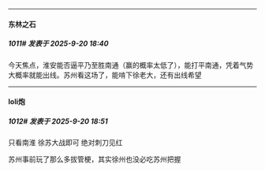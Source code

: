 ﻿
*****

####  东林之石  
##### 1011#       发表于 2025-9-20 18:40

今天焦点，淮安能否逼平乃至胜南通（赢的概率太低了），能打平南通，凭着气势大概率就能出线。苏州看这场了，能啃下徐老大，还有出线希望


*****

####  loli炮  
##### 1012#       发表于 2025-9-20 18:51

只看南淮 徐苏大战即可 绝对刺刀见红

苏州事前玩了那么多拔管梗，其实徐州也没必吃苏州把握

